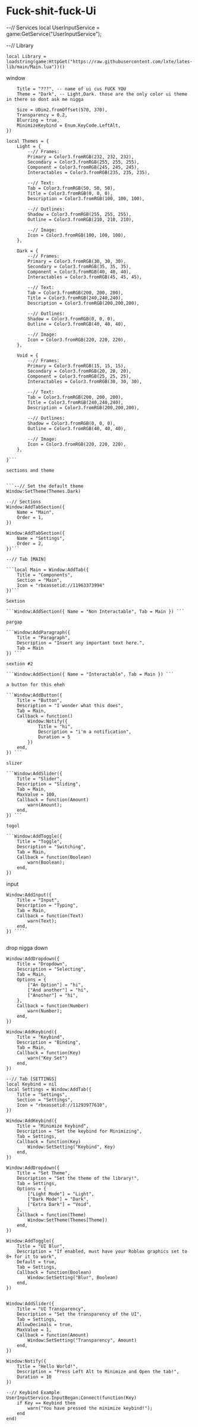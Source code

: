 # Fuck-shit-fuck-Ui

--// Services
local UserInputService = game:GetService("UserInputService");

--// Library


```local Library = loadstring(game:HttpGet("https://raw.githubusercontent.com/lxte/lates-lib/main/Main.lua"))()```

window

```local Window = Library:CreateWindow({
	Title = "???", -- name of ui cus FUCK YOU
	Theme = "Dark", -- Light,Dark. those are the only color ui theme in there so dont ask me nigga
	
	Size = UDim2.fromOffset(570, 370),
	Transparency = 0.2,
	Blurring = true,
	MinimizeKeybind = Enum.KeyCode.LeftAlt,
})

local Themes = {
	Light = {
		--// Frames:
		Primary = Color3.fromRGB(232, 232, 232),
		Secondary = Color3.fromRGB(255, 255, 255),
		Component = Color3.fromRGB(245, 245, 245),
		Interactables = Color3.fromRGB(235, 235, 235),

		--// Text:
		Tab = Color3.fromRGB(50, 50, 50),
		Title = Color3.fromRGB(0, 0, 0),
		Description = Color3.fromRGB(100, 100, 100),

		--// Outlines:
		Shadow = Color3.fromRGB(255, 255, 255),
		Outline = Color3.fromRGB(210, 210, 210),

		--// Image:
		Icon = Color3.fromRGB(100, 100, 100),
	},
	
	Dark = {
		--// Frames:
		Primary = Color3.fromRGB(30, 30, 30),
		Secondary = Color3.fromRGB(35, 35, 35),
		Component = Color3.fromRGB(40, 40, 40),
		Interactables = Color3.fromRGB(45, 45, 45),

		--// Text:
		Tab = Color3.fromRGB(200, 200, 200),
		Title = Color3.fromRGB(240,240,240),
		Description = Color3.fromRGB(200,200,200),

		--// Outlines:
		Shadow = Color3.fromRGB(0, 0, 0),
		Outline = Color3.fromRGB(40, 40, 40),

		--// Image:
		Icon = Color3.fromRGB(220, 220, 220),
	},
	
	Void = {
		--// Frames:
		Primary = Color3.fromRGB(15, 15, 15),
		Secondary = Color3.fromRGB(20, 20, 20),
		Component = Color3.fromRGB(25, 25, 25),
		Interactables = Color3.fromRGB(30, 30, 30),

		--// Text:
		Tab = Color3.fromRGB(200, 200, 200),
		Title = Color3.fromRGB(240,240,240),
		Description = Color3.fromRGB(200,200,200),

		--// Outlines:
		Shadow = Color3.fromRGB(0, 0, 0),
		Outline = Color3.fromRGB(40, 40, 40),

		--// Image:
		Icon = Color3.fromRGB(220, 220, 220),
	},

}```

sections and theme


```--// Set the default theme
Window:SetTheme(Themes.Dark)

--// Sections
Window:AddTabSection({
	Name = "Main",
	Order = 1,
})

Window:AddTabSection({
	Name = "Settings",
	Order = 2,
})```

--// Tab [MAIN]

```local Main = Window:AddTab({
	Title = "Components",
	Section = "Main",
	Icon = "rbxassetid://11963373994"
})```

Sextion

```Window:AddSection({ Name = "Non Interactable", Tab = Main }) ```

pargap

```Window:AddParagraph({
	Title = "Paragraph",
	Description = "Insert any important text here.",
	Tab = Main
}) ```

sextion #2

```Window:AddSection({ Name = "Interactable", Tab = Main }) ```

a button for this eheh

```Window:AddButton({
	Title = "Button",
	Description = "I wonder what this does",
	Tab = Main,
	Callback = function() 
		Window:Notify({
			Title = "hi",
			Description = "i'm a notification", 
			Duration = 5
		})
	end,
}) ```

slizer

```Window:AddSlider({
	Title = "Slider",
	Description = "Sliding",
	Tab = Main,
	MaxValue = 100,
	Callback = function(Amount) 
		warn(Amount);
	end,
}) ```

togol

```Window:AddToggle({
	Title = "Toggle",
	Description = "Switching",
	Tab = Main,
	Callback = function(Boolean) 
		warn(Boolean);
	end,
}) 
```
input


```
Window:AddInput({
	Title = "Input",
	Description = "Typing",
	Tab = Main,
	Callback = function(Text) 
		warn(Text);
	end,
}) ````


```
drop nigga down
```
Window:AddDropdown({
	Title = "Dropdown",
	Description = "Selecting",
	Tab = Main,
	Options = {
		["An Option"] = "hi",
		["And another"] = "hi",
		["Another"] = "hi",
	},
	Callback = function(Number) 
		warn(Number);
	end,
}) 

Window:AddKeybind({
	Title = "Keybind",
	Description = "Binding",
	Tab = Main,
	Callback = function(Key) 
		warn("Key Set")
	end,
}) 

--// Tab [SETTINGS]
local Keybind = nil
local Settings = Window:AddTab({
	Title = "Settings",
	Section = "Settings",
	Icon = "rbxassetid://11293977610",
})

Window:AddKeybind({
	Title = "Minimize Keybind",
	Description = "Set the keybind for Minimizing",
	Tab = Settings,
	Callback = function(Key) 
		Window:SetSetting("Keybind", Key)
	end,
}) 

Window:AddDropdown({
	Title = "Set Theme",
	Description = "Set the theme of the library!",
	Tab = Settings,
	Options = {
		["Light Mode"] = "Light",
		["Dark Mode"] = "Dark",
		["Extra Dark"] = "Void",
	},
	Callback = function(Theme) 
		Window:SetTheme(Themes[Theme])
	end,
}) 

Window:AddToggle({
	Title = "UI Blur",
	Description = "If enabled, must have your Roblox graphics set to 8+ for it to work",
	Default = true,
	Tab = Settings,
	Callback = function(Boolean) 
		Window:SetSetting("Blur", Boolean)
	end,
}) 


Window:AddSlider({
	Title = "UI Transparency",
	Description = "Set the transparency of the UI",
	Tab = Settings,
	AllowDecimals = true,
	MaxValue = 1,
	Callback = function(Amount) 
		Window:SetSetting("Transparency", Amount)
	end,
}) 

Window:Notify({
	Title = "Hello World!",
	Description = "Press Left Alt to Minimize and Open the tab!", 
	Duration = 10
})

--// Keybind Example
UserInputService.InputBegan:Connect(function(Key) 
	if Key == Keybind then
		warn("You have pressed the minimize keybind!");
	end
end)
